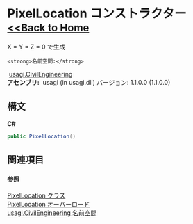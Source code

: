 # PixelLocation コンストラクター <small>[<<Back to Home](https://github.com/usagi/usagi.cs/blob/master/Help/Home.md)</small> 

X = Y = Z = 0 で生成


    <strong>名前空間:</strong>
&nbsp;<a href="N_usagi_CivilEngineering.md">usagi.CivilEngineering</a><br /><strong>アセンブリ:</strong>
&nbsp;usagi (in usagi.dll) バージョン: 1.1.0.0 (1.1.0.0)

## 構文

**C#**<br />
``` C#
public PixelLocation()
```


## 関連項目


#### 参照
<a href="T_usagi_CivilEngineering_PixelLocation.md">PixelLocation クラス</a><br /><a href="Overload_usagi_CivilEngineering_PixelLocation__ctor.md">PixelLocation オーバーロード</a><br /><a href="N_usagi_CivilEngineering.md">usagi.CivilEngineering 名前空間</a><br />